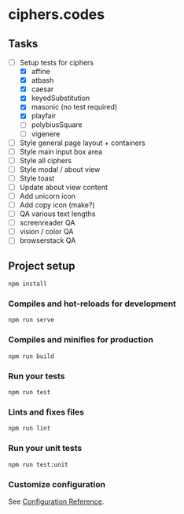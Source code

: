 # ciphers.codes

## Tasks
- [ ] Setup tests for ciphers
    - [x] affine
    - [x] atbash
    - [x] caesar
    - [x] keyedSubstitution
    - [x] masonic (no test required)
    - [x] playfair
    - [ ] polybiusSquare
    - [ ] vigenere
- [ ] Style general page layout + containers
- [ ] Style main input box area
- [ ] Style all ciphers
- [ ] Style modal / about view
- [ ] Style toast
- [ ] Update about view content
- [ ] Add unicorn icon
- [ ] Add copy icon (make?)
- [ ] QA various text lengths
- [ ] screenreader QA
- [ ] vision / color QA
- [ ] browserstack QA

## Project setup
```
npm install
```

### Compiles and hot-reloads for development
```
npm run serve
```

### Compiles and minifies for production
```
npm run build
```

### Run your tests
```
npm run test
```

### Lints and fixes files
```
npm run lint
```

### Run your unit tests
```
npm run test:unit
```

### Customize configuration
See [Configuration Reference](https://cli.vuejs.org/config/).
